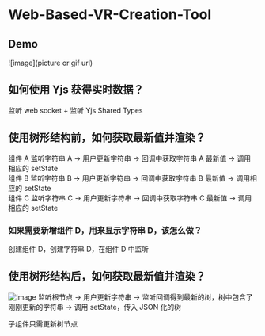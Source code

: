# Web-Based-VR-Creation-Tool

## Demo
![image](picture or gif url)
## 如何使用 Yjs 获得实时数据？
监听 web socket + 监听 Yjs Shared Types

## 使用树形结构前，如何获取最新值并渲染？

组件 A 监听字符串 A -> 用户更新字符串 -> 回调中获取字符串 A 最新值 -> 调用相应的 setState  
组件 B 监听字符串 B -> 用户更新字符串 -> 回调中获取字符串 B 最新值 -> 调用相应的 setState  
组件 C 监听字符串 C -> 用户更新字符串 -> 回调中获取字符串 C 最新值 -> 调用相应的 setState  

### 如果需要新增组件 D，用来显示字符串 D，该怎么做？
创建组件 D，创建字符串 D，在组件 D 中监听



## 使用树形结构后，如何获取最新值并渲染？
![image](https://github.com/Kaiwenkevinz/Web-Based-VR-Creation-Tool-Demo/blob/main/imgs/after_tree.png?raw=true)
监听根节点 -> 用户更新字符串 -> 监听回调得到最新的树，树中包含了刚刚更新的字符串 -> 调用 setState，传入 JSON 化的树

子组件只需更新树节点